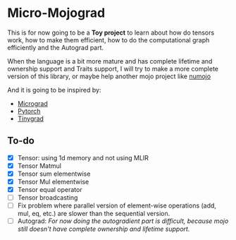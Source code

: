 # Micro-Mojograd

This is for now going to be a **Toy project** to learn about how do tensors work, how to make them efficient, how to do the computational graph efficiently and the Autograd part.

When the language is a bit more mature and has complete lifetime and ownership support and Traits support, I will try to make a more complete version of this library, or maybe help another mojo project like [numojo](https://github.com/MadAlex1997/Mojo-Arrays)

And it is going to be inspired by:

-   [Micrograd](https://github.com/karpathy/micrograd)
-   [Pytorch](https://github.com/pytorch/pytorch)
-   [Tinygrad](https://github.com/tinygrad/tinygrad)

## To-do

-   [x] Tensor: using 1d memory and not using MLIR
-   [x] Tensor Matmul
-   [x] Tensor sum elementwise
-   [x] Tensor Mul elementwise
-   [x] Tensor equal operator
-   [ ] Tensor broadcasting
-   [ ] Fix problem where parallel version of element-wise operations (add, mul, eq, etc.) are slower than the sequential version.
-   [ ] Autograd: _For now doing the autogradient part is difficult, because mojo still doesn't have complete ownership and lifetime support._
